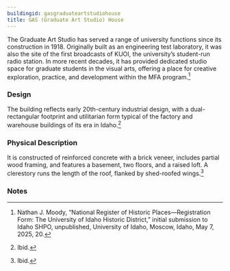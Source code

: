 ```yaml
---
buildingid: gasgraduateartstudiohouse
title: GAS (Graduate Art Studio) House
---
```


The Graduate Art Studio has served a range of university functions since its construction in 1918. Originally built as an engineering test laboratory, it was also the site of the first broadcasts of KUOI, the university’s student-run radio station. In more recent decades, it has provided dedicated studio space for graduate students in the visual arts, offering a place for creative exploration, practice, and development within the MFA program.[^1]

### Design
The building reflects early 20th-century industrial design, with a dual-rectangular footprint and utilitarian form typical of the factory and warehouse buildings of its era in Idaho.[^2]

### Physical Description
It is constructed of reinforced concrete with a brick veneer, includes partial wood framing, and features a basement, two floors, and a raised loft. A clerestory runs the length of the roof, flanked by shed-roofed wings.[^3]

### Notes  

[^1]:  Nathan J. Moody, “National Register of Historic Places—Registration Form: The University of Idaho Historic District,” initial submission to Idaho SHPO, unpublished, University of Idaho, Moscow, Idaho, May 7, 2025, 20.  
[^2]: Ibid.  
[^3]: Ibid.  
